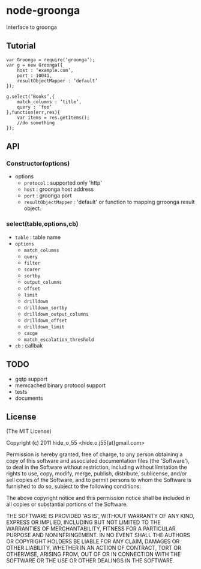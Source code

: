 
# node-groonga

  Interface to groonga

## Tutorial

	var Groonga = require(‘groonga’);
	var g = new Groonga({
		host : ‘example.com’,
		port : 10041,
		resultObjectMapper : ‘default’
	});

	g.select(‘Books’,{
		match_columns : ‘title’,
		query : ‘foo’
	},function(err,res){
		var items = res.getItems();
		//do something
	});
	
## API

### Constructor(options)

* options
  * `protocol` : supported only 'http'
  * `host` : groonga host address
  * `port` : groonga port
  * `resultObjectMapper` : 'default' or function to mapping grroonga result object.

### select(table,options,cb)
* `table` : table name
* `options`
  * `match_columns`
  * `query`
  * `filter`
  * `scorer`
  * `sortby`
  * `output_columns`
  * `offset`
  * `limit`
  * `drilldown`
  * `drilldown_sortby`
  * `drilldown_output_columns`
  * `drilldown_offset`
  * `drilldown_limit`
  * `cacge`
  * `match_escalation_threshold`
* `cb` : callbak

## TODO

* gqtp support
* memcached binary protocol support
* tests
* documents

## License 

(The MIT License)

Copyright (c) 2011 hide_o_55 &lt;hide.o.j55{at}gmail.com&gt;

Permission is hereby granted, free of charge, to any person obtaining
a copy of this software and associated documentation files (the
'Software'), to deal in the Software without restriction, including
without limitation the rights to use, copy, modify, merge, publish,
distribute, sublicense, and/or sell copies of the Software, and to
permit persons to whom the Software is furnished to do so, subject to
the following conditions:

The above copyright notice and this permission notice shall be
included in all copies or substantial portions of the Software.

THE SOFTWARE IS PROVIDED 'AS IS', WITHOUT WARRANTY OF ANY KIND,
EXPRESS OR IMPLIED, INCLUDING BUT NOT LIMITED TO THE WARRANTIES OF
MERCHANTABILITY, FITNESS FOR A PARTICULAR PURPOSE AND NONINFRINGEMENT.
IN NO EVENT SHALL THE AUTHORS OR COPYRIGHT HOLDERS BE LIABLE FOR ANY
CLAIM, DAMAGES OR OTHER LIABILITY, WHETHER IN AN ACTION OF CONTRACT,
TORT OR OTHERWISE, ARISING FROM, OUT OF OR IN CONNECTION WITH THE
SOFTWARE OR THE USE OR OTHER DEALINGS IN THE SOFTWARE.